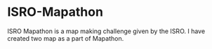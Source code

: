 # ISRO-Mapathon
ISRO Mapathon is a map making challenge given by the ISRO. I have created two map as a part of Mapathon.
